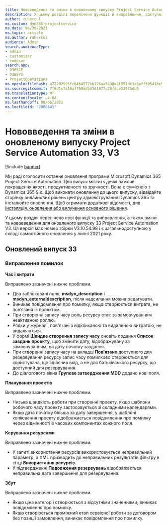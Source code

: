 ```yaml
---
title: Нововведення та зміни в оновленому випуску Project Service Automation 33, V3
description: У цьому розділі перелічено функції й виправлення, доступні у випуску Project Service Automation 33, V3.
author: ruhercul
ms.custom: dyn365-projectservice
ms.date: 06/30/2021
ms.topic: article
ms.author: ruhercul
audience: Admin
search.audienceType:
- admin
- customizer
- enduser
search.app:
- D365CE
- D365PS
- ProjectOperations
ms.openlocfilehash: a72202905fc0464577bb126aa5890a8f952dc3a8aff505416e535b42b53df7db
ms.sourcegitcommit: 7f8d1e7a16af769adb43d1877c28fdce53975db8
ms.translationtype: MT
ms.contentlocale: uk-UA
ms.lasthandoff: 08/06/2021
ms.locfileid: "7006541"
---
```

# <a name="whats-new-or-changed-in-project-service-automation-update-release-33-v3"></a>Нововведення та зміни в оновленому випуску Project Service Automation 33, V3

[!include [banner](../includes/psa-now-project-operations.md)]

Ми раді оголосити останнє оновлення програми Microsoft Dynamics 365 Project Service Automation. Цей випуск містить деякі важливі покращення якості, продуктивності та зручності. Вона є сумісною з Dynamics 365 9.x. Щоб виконати оновлення до цього випуску, відвідайте сторінку онлайнових рішень центру адміністрування Dynamics 365 та інсталюйте оновлення. Щоб отримати додаткові відомості, див. [Інсталяція, оновлення або вилучення основного рішення](/power-platform/admin/install-remove-preferred-solution).

У цьому розділі перелічено нові функції та виправлення, а також зміни та нововведення для оновленого випуску 33 Project Service Automation V3. Ця версія має номер збірки V3.10.54.98 і є загальнодоступною у складі самостійного оновлення у липні 2021 року.

## <a name="update-release-33"></a>Оновлений випуск 33

### <a name="bug-fixes"></a>Виправлення помилок

**Час і витрати**

Виправлено зазначені нижче проблеми.

- Два заблоковані поля, **msdyn_description** і **msdyn_externaldescription**, після надсилання можна редагувати.
- Виникає повідомлення про помилку, якщо створюється витрата, не пов’язана із проектом.
- При створенні запису часу роль ресурсу стає за замовчуванням неактивною роллю.
- Рядки у журналі, пов'язані з відкликаною та видаленою витратою, не видаляються.
- У формі **Швидке створення запису часу** оновіть подання **Список завдань проекту**, щоб змінити дату, відображувану за замовчуванням, на дату початку завдання.
- При створенні запису часу на вкладці **Пов'язане** доступного для резервування ресурсу запис часу помилково створюється для користувача, що здійснив вхід, а не для батьківського ресурсу, що доступний для резервування.
- До діалогового вікна **Групове затвердження MDD** додано нові поля.

**Планування проектів**

Виправлено зазначені нижче проблеми.
- Низька швидкість роботи при створенні проекту, якщо шаблони робочого часу проекту застосовується зі складними календарями.
- Якщо дата початку більша за дату завершення, у шаблоні копіювання проекту відображається повідомлення про помилку через відмінності в часових компонентах кожного поля.

**Керування ресурсами**

Виправлено зазначені нижче проблеми.
- У запиті використання ресурсів використовується неправильний параметр, а XML призводить до неправильних результатів фільтру в сітці **Використання ресурсів**.
- У підтвердженні **Подовження резервувань** відображається неправильна дата завершення для резервування.

**Збут**

Виправлено зазначені нижче проблеми.
- Якщо ціна категорії створюється з відсутніми значеннями, виникає повідомлення про помилку.
- Якщо створюється проміжний етап сервісної роботи за договором без позиції замовлення, виникає повідомлення про помилку.
